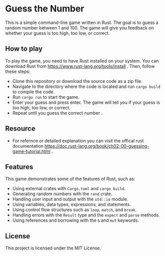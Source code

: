 # Guess the Number

This is a simple command-line game written in Rust. The goal is to guess a random number between 1 and 100. The game will give you feedback on whether your guess is too high, too low, or correct.

## How to play

To play the game, you need to have Rust installed on your system. You can download Rust from https://www.rust-lang.org/tools/install . Then, follow these steps:

- Clone this repository or download the source code as a zip file.
- Navigate to the directory where the code is located and run `cargo build` to compile the code.
- Run `cargo run` to start the game.
- Enter your guess and press enter. The game will tell you if your guess is too high, too low, or correct.
- Repeat until you guess the correct number .

## Resource 
- For refernce or detailed explanation you can visit the offical rust documentation https://doc.rust-lang.org/book/ch02-00-guessing-game-tutorial.html .

## Features

This game demonstrates some of the features of Rust, such as:

- Using external crates with `Cargo.toml` and `cargo build`.
- Generating random numbers with the `rand` crate.
- Handling user input and output with the `std::io` module.
- Using variables, data types, expressions, and statements.
- Using control flow structures such as `loop`, `match`, and `break`.
- Handling errors with the `Result` type and the `expect` and `parse` methods.
- Using references and borrowing with the `&` and `mut` keywords.

## License

This project is licensed under the MIT License.
